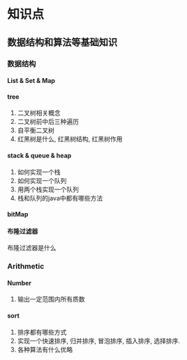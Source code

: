 # 知识点

## 数据结构和算法等基础知识

### 数据结构

#### List & Set & Map

#### tree

1. 二叉树相关概念
2. 二叉树前中后三种遍历
3. 自平衡二叉树
4. 红黑树是什么, 红黑树结构, 红黑树作用

#### stack & queue & heap

1. 如何实现一个栈
2. 如何实现一个队列
3. 用两个栈实现一个队列
4. 栈和队列的java中都有哪些方法

#### bitMap

#### 布隆过滤器

布隆过滤器是什么

### Arithmetic

#### Number

1. 输出一定范围内所有质数

#### sort

1. 排序都有哪些方式
2. 实现一个快速排序, 归并排序, 冒泡排序, 插入排序, 选择排序.
3. 各种算法有什么优略